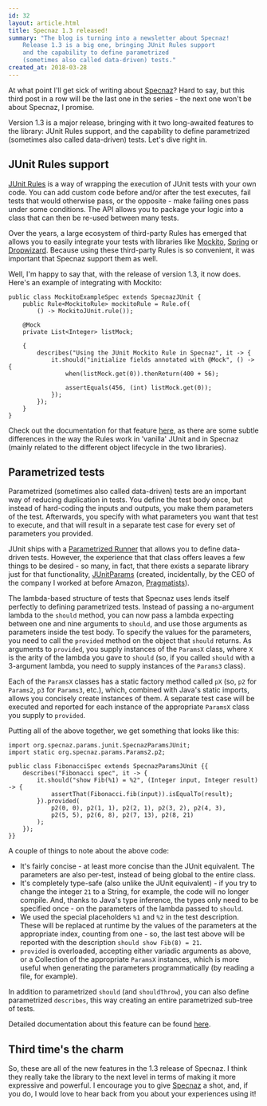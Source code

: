 ```yaml
---
id: 32
layout: article.html
title: Specnaz 1.3 released!
summary: "The blog is turning into a newsletter about Specnaz!
	Release 1.3 is a big one, bringing JUnit Rules support
	and the capability to define parametrized
	(sometimes also called data-driven) tests."
created_at: 2018-03-28
---
```


At what point I'll get sick of writing about [Specnaz](https://github.com/skinny85/specnaz)? Hard to say, but this third post in a row will be the last one in the series - the next one won't be about Specnaz, I promise.

Version 1.3 is a major release, bringing with it two long-awaited features to the library: JUnit Rules support, and the capability to define parametrized (sometimes also called data-driven) tests. Let's dive right in.

## JUnit Rules support

[JUnit Rules](https://github.com/junit-team/junit4/wiki/rules) is a way of wrapping the execution of JUnit tests with your own code. You can add custom code before and/or after the test executes, fail tests that would otherwise pass, or the opposite - make failing ones pass under some conditions. The API allows you to package your logic into a class that can then be re-used between many tests.

Over the years, a large ecosystem of third-party Rules has emerged that allows you to easily integrate your tests with libraries like [Mockito](http://site.mockito.org/), [Spring](https://spring.io/) or [Dropwizard](http://www.dropwizard.io/). Because using these third-party Rules is so convenient, it was important that Specnaz support them as well.

Well, I'm happy to say that, with the release of version 1.3, it now does. Here's an example of integrating with Mockito:

```
public class MockitoExampleSpec extends SpecnazJUnit {
    public Rule<MockitoRule> mockitoRule = Rule.of(
    	() -> MockitoJUnit.rule());

    @Mock
    private List<Integer> listMock;

    {
        describes("Using the JUnit Mockito Rule in Specnaz", it -> {
            it.should("initialize fields annotated with @Mock", () -> {
                when(listMock.get(0)).thenReturn(400 + 56);

                assertEquals(456, (int) listMock.get(0));
            });
        });
    }
}
```

Check out the documentation for that feature [here](https://github.com/skinny85/specnaz/blob/master/docs/reference-manual.md#junit-rules), as there are some subtle differences in the way the Rules work in 'vanilla' JUnit and in Specnaz (mainly related to the different object lifecycle in the two libraries).

## Parametrized tests

Parametrized (sometimes also called data-driven) tests are an important way of reducing duplication in tests. You define the test body once, but instead of hard-coding the inputs and outputs, you make them parameters of the test. Afterwards, you specify with what parameters you want that test to execute, and that will result in a separate test case for every set of parameters you provided.

JUnit ships with a [Parametrized Runner](https://github.com/junit-team/junit4/wiki/parameterized-tests) that allows you to define data-driven tests. However, the experience that that class offers leaves a few things to be desired - so many, in fact, that there exists a separate library just for that functionality, [JUnitParams](https://github.com/Pragmatists/JUnitParams) (created, incidentally, by the CEO of the company I worked at before Amazon, [Pragmatists](http://pragmatists.pl/)).

The lambda-based structure of tests that Specnaz uses lends itself perfectly to defining parametrized tests. Instead of passing a no-argument lambda to the `should` method, you can now pass a lambda expecting between one and nine arguments to `should`, and use those arguments as parameters inside the test body. To specify the values for the parameters, you need to call the `provided` method on the object that `should` returns. As arguments to `provided`, you supply instances of the `ParamsX` class, where `X` is the arity of the lambda you gave to `should` (so, if you called `should` with a 3-argument lambda, you need to supply instances of the `Params3` class).

Each of the `ParamsX` classes has a static factory method called `pX` (so, `p2` for `Params2`, `p3` for `Params3`, etc.), which, combined with Java's static imports, allows you concisely create instances of them. A separate test case will be executed and reported for each instance of the appropriate `ParamsX` class you supply to `provided`.

Putting all of the above together, we get something that looks like this:

```
import org.specnaz.params.junit.SpecnazParamsJUnit;
import static org.specnaz.params.Params2.p2;

public class FibonacciSpec extends SpecnazParamsJUnit {{
    describes("Fibonacci spec", it -> {
        it.should("show Fib(%1) = %2", (Integer input, Integer result) -> {
            assertThat(Fibonacci.fib(input)).isEqualTo(result);
        }).provided(
            p2(0, 0), p2(1, 1), p2(2, 1), p2(3, 2), p2(4, 3),
            p2(5, 5), p2(6, 8), p2(7, 13), p2(8, 21)
        );
    });
}}
```

A couple of things to note about the above code:

*   It's fairly concise - at least more concise than the JUnit equivalent. The parameters are also per-test, instead of being global to the entire class.
*   It's completely type-safe (also unlike the JUnit equivalent) - if you try to change the integer `21` to a String, for example, the code will no longer compile. And, thanks to Java's type inference, the types only need to be specified once - on the parameters of the lambda passed to `should`.
*   We used the special placeholders `%1` and `%2` in the test description. These will be replaced at runtime by the values of the parameters at the appropriate index, counting from one - so, the last test above will be reported with the description `should show Fib(8) = 21`.
*   `provided` is overloaded, accepting either variadic arguments as above, or a Collection of the appropriate `ParamsX` instances, which is more useful when generating the parameters programmatically (by reading a file, for example).

In addition to parametrized `should` (and `shouldThrow`), you can also define parametrized `describes`, this way creating an entire parametrized sub-tree of tests.

Detailed documentation about this feature can be found [here](https://github.com/skinny85/specnaz/blob/master/docs/reference-manual.md#parametrized-test-support).

## Third time's the charm

So, these are all of the new features in the 1.3 release of Specnaz. I think they really take the library to the next level in terms of making it more expressive and powerful. I encourage you to give [Specnaz](https://github.com/skinny85/specnaz) a shot, and, if you do, I would love to hear back from you about your experiences using it!
